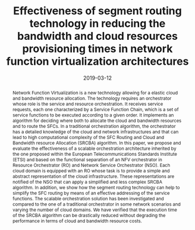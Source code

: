 ---
title: Effectiveness of segment routing technology in reducing the bandwidth and cloud resources provisioning times in network function virtualization architectures
date: 2019-03-12
publishDate: 2019-03-12
authors: ["Vincenzo Eramo", "Francesco G. Lavacca", "Tiziana Catena", "Marco Polverini", "Antonio Cianfrani"]
publication_types: ["2"]
abstract: "Network Function Virtualization is a new technology allowing for a elastic cloud and bandwidth resource allocation. The technology requires an orchestrator whose role is the service and resource orchestration. It receives service requests, each one characterized by a Service Function Chain, which is a set of service functions to be executed according to a given order. It implements an algorithm for deciding where both to allocate the cloud and bandwidth resources and to route the SFCs. In a traditional orchestration algorithm, the orchestrator has a detailed knowledge of the cloud and network infrastructures and that can lead to high computational complexity of the SFC Routing and Cloud and Bandwidth resource Allocation (SRCBA) algorithm. In this paper, we propose and evaluate the effectiveness of a scalable orchestration architecture inherited by the one proposed within the European Telecommunications Standards Institute (ETSI) and based on the functional separation of an NFV orchestrator in Resource Orchestrator (RO) and Network Service Orchestrator (NSO). Each cloud domain is equipped with an RO whose task is to provide a simple and abstract representation of the cloud infrastructure. These representations are notified of the NSO that can apply a simplified and less complex SRCBA algorithm. In addition, we show how the segment routing technology can help to simplify the SFC routing by means of an effective addressing of the service functions. The scalable orchestration solution has been investigated and compared to the one of a traditional orchestrator in some network scenarios and varying the number of cloud domains. We have verified that the execution time of the SRCBA algorithm can be drastically reduced without degrading the performance in terms of cloud and bandwidth resource costs."
featured: true
publication: Future Internet
url_pdf: "https://www.mdpi.com/1999-5903/11/3/71"
---